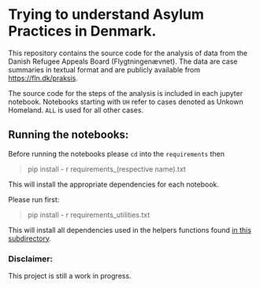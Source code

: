 # Trying to understand Asylum Practices in Denmark.

This repository contains the source code for the analysis of data from the Danish Refugee Appeals Board (Flygtningenævnet). The data are case summaries in textual format and are publicly available from https://fln.dk/praksis.

The source code for the steps of the analysis is included in each jupyter notebook. Notebooks starting with `UH` refer to cases denoted as Unkown Homeland. `ALL` is used for all other cases.

## Running the notebooks:

Before running the notebooks please `cd` into the `requirements` then

> pip install - r requirements_(respective name).txt

This will install the appropriate dependencies for each notebook. 

Please run first:

> pip install - r requirements_utilities.txt

This will install all dependencies used in the helpers functions found [in this subdirectory](https://github.com/jethronap/AsylumData_KU/tree/main/utilities).

### Disclaimer:

This project is still a work in progress.